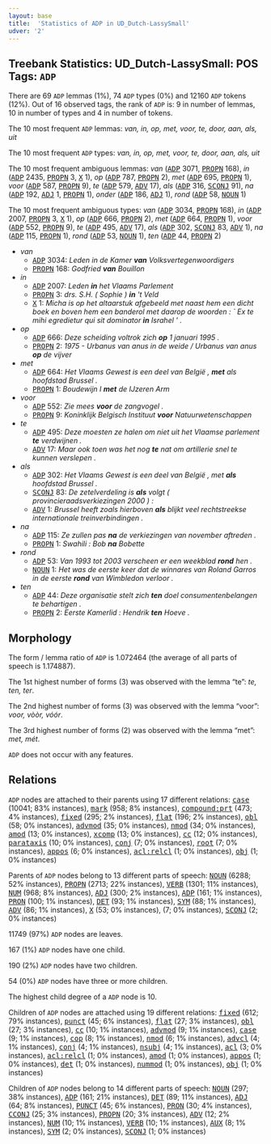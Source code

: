 ```yaml
---
layout: base
title:  'Statistics of ADP in UD_Dutch-LassySmall'
udver: '2'
---
```


## Treebank Statistics: UD_Dutch-LassySmall: POS Tags: `ADP`

There are 69 `ADP` lemmas (1%), 74 `ADP` types (0%) and 12160 `ADP` tokens (12%).
Out of 16 observed tags, the rank of `ADP` is: 9 in number of lemmas, 10 in number of types and 4 in number of tokens.

The 10 most frequent `ADP` lemmas: <em>van, in, op, met, voor, te, door, aan, als, uit</em>

The 10 most frequent `ADP` types:  <em>van, in, op, met, voor, te, door, aan, als, uit</em>

The 10 most frequent ambiguous lemmas: <em>van</em> (<tt><a href="nl_lassysmall-pos-ADP.html">ADP</a></tt> 3071, <tt><a href="nl_lassysmall-pos-PROPN.html">PROPN</a></tt> 168), <em>in</em> (<tt><a href="nl_lassysmall-pos-ADP.html">ADP</a></tt> 2435, <tt><a href="nl_lassysmall-pos-PROPN.html">PROPN</a></tt> 3, <tt><a href="nl_lassysmall-pos-X.html">X</a></tt> 1), <em>op</em> (<tt><a href="nl_lassysmall-pos-ADP.html">ADP</a></tt> 787, <tt><a href="nl_lassysmall-pos-PROPN.html">PROPN</a></tt> 2), <em>met</em> (<tt><a href="nl_lassysmall-pos-ADP.html">ADP</a></tt> 695, <tt><a href="nl_lassysmall-pos-PROPN.html">PROPN</a></tt> 1), <em>voor</em> (<tt><a href="nl_lassysmall-pos-ADP.html">ADP</a></tt> 587, <tt><a href="nl_lassysmall-pos-PROPN.html">PROPN</a></tt> 9), <em>te</em> (<tt><a href="nl_lassysmall-pos-ADP.html">ADP</a></tt> 579, <tt><a href="nl_lassysmall-pos-ADV.html">ADV</a></tt> 17), <em>als</em> (<tt><a href="nl_lassysmall-pos-ADP.html">ADP</a></tt> 316, <tt><a href="nl_lassysmall-pos-SCONJ.html">SCONJ</a></tt> 91), <em>na</em> (<tt><a href="nl_lassysmall-pos-ADP.html">ADP</a></tt> 192, <tt><a href="nl_lassysmall-pos-ADJ.html">ADJ</a></tt> 1, <tt><a href="nl_lassysmall-pos-PROPN.html">PROPN</a></tt> 1), <em>onder</em> (<tt><a href="nl_lassysmall-pos-ADP.html">ADP</a></tt> 186, <tt><a href="nl_lassysmall-pos-ADJ.html">ADJ</a></tt> 1), <em>rond</em> (<tt><a href="nl_lassysmall-pos-ADP.html">ADP</a></tt> 58, <tt><a href="nl_lassysmall-pos-NOUN.html">NOUN</a></tt> 1)

The 10 most frequent ambiguous types:  <em>van</em> (<tt><a href="nl_lassysmall-pos-ADP.html">ADP</a></tt> 3034, <tt><a href="nl_lassysmall-pos-PROPN.html">PROPN</a></tt> 168), <em>in</em> (<tt><a href="nl_lassysmall-pos-ADP.html">ADP</a></tt> 2007, <tt><a href="nl_lassysmall-pos-PROPN.html">PROPN</a></tt> 3, <tt><a href="nl_lassysmall-pos-X.html">X</a></tt> 1), <em>op</em> (<tt><a href="nl_lassysmall-pos-ADP.html">ADP</a></tt> 666, <tt><a href="nl_lassysmall-pos-PROPN.html">PROPN</a></tt> 2), <em>met</em> (<tt><a href="nl_lassysmall-pos-ADP.html">ADP</a></tt> 664, <tt><a href="nl_lassysmall-pos-PROPN.html">PROPN</a></tt> 1), <em>voor</em> (<tt><a href="nl_lassysmall-pos-ADP.html">ADP</a></tt> 552, <tt><a href="nl_lassysmall-pos-PROPN.html">PROPN</a></tt> 9), <em>te</em> (<tt><a href="nl_lassysmall-pos-ADP.html">ADP</a></tt> 495, <tt><a href="nl_lassysmall-pos-ADV.html">ADV</a></tt> 17), <em>als</em> (<tt><a href="nl_lassysmall-pos-ADP.html">ADP</a></tt> 302, <tt><a href="nl_lassysmall-pos-SCONJ.html">SCONJ</a></tt> 83, <tt><a href="nl_lassysmall-pos-ADV.html">ADV</a></tt> 1), <em>na</em> (<tt><a href="nl_lassysmall-pos-ADP.html">ADP</a></tt> 115, <tt><a href="nl_lassysmall-pos-PROPN.html">PROPN</a></tt> 1), <em>rond</em> (<tt><a href="nl_lassysmall-pos-ADP.html">ADP</a></tt> 53, <tt><a href="nl_lassysmall-pos-NOUN.html">NOUN</a></tt> 1), <em>ten</em> (<tt><a href="nl_lassysmall-pos-ADP.html">ADP</a></tt> 44, <tt><a href="nl_lassysmall-pos-PROPN.html">PROPN</a></tt> 2)


* <em>van</em>
  * <tt><a href="nl_lassysmall-pos-ADP.html">ADP</a></tt> 3034: <em>Leden in de Kamer <b>van</b> Volksvertegenwoordigers</em>
  * <tt><a href="nl_lassysmall-pos-PROPN.html">PROPN</a></tt> 168: <em>Godfried <b>van</b> Bouillon</em>
* <em>in</em>
  * <tt><a href="nl_lassysmall-pos-ADP.html">ADP</a></tt> 2007: <em>Leden <b>in</b> het Vlaams Parlement</em>
  * <tt><a href="nl_lassysmall-pos-PROPN.html">PROPN</a></tt> 3: <em>drs. S.H. ( Sophie ) <b>in</b> 't Veld</em>
  * <tt><a href="nl_lassysmall-pos-X.html">X</a></tt> 1: <em>Micha is op het altaarstuk afgebeeld met naast hem een dicht boek en boven hem een banderol met daarop de woorden : ` Ex te mihi egredietur qui sit dominator <b>in</b> Israhel ' .</em>
* <em>op</em>
  * <tt><a href="nl_lassysmall-pos-ADP.html">ADP</a></tt> 666: <em>Deze scheiding voltrok zich <b>op</b> 1 januari 1995 .</em>
  * <tt><a href="nl_lassysmall-pos-PROPN.html">PROPN</a></tt> 2: <em>1975 - Urbanus van anus in de weide / Urbanus van anus <b>op</b> de vijver</em>
* <em>met</em>
  * <tt><a href="nl_lassysmall-pos-ADP.html">ADP</a></tt> 664: <em>Het Vlaams Gewest is een deel van België , <b>met</b> als hoofdstad Brussel .</em>
  * <tt><a href="nl_lassysmall-pos-PROPN.html">PROPN</a></tt> 1: <em>Boudewijn I <b>met</b> de IJzeren Arm</em>
* <em>voor</em>
  * <tt><a href="nl_lassysmall-pos-ADP.html">ADP</a></tt> 552: <em>Zie mees <b>voor</b> de zangvogel .</em>
  * <tt><a href="nl_lassysmall-pos-PROPN.html">PROPN</a></tt> 9: <em>Koninklijk Belgisch Instituut <b>voor</b> Natuurwetenschappen</em>
* <em>te</em>
  * <tt><a href="nl_lassysmall-pos-ADP.html">ADP</a></tt> 495: <em>Deze moesten ze halen om niet uit het Vlaamse parlement <b>te</b> verdwijnen .</em>
  * <tt><a href="nl_lassysmall-pos-ADV.html">ADV</a></tt> 17: <em>Maar ook toen was het nog <b>te</b> nat om artillerie snel te kunnen verslepen .</em>
* <em>als</em>
  * <tt><a href="nl_lassysmall-pos-ADP.html">ADP</a></tt> 302: <em>Het Vlaams Gewest is een deel van België , met <b>als</b> hoofdstad Brussel .</em>
  * <tt><a href="nl_lassysmall-pos-SCONJ.html">SCONJ</a></tt> 83: <em>De zetelverdeling is <b>als</b> volgt ( provincieraadsverkiezingen 2000 ) :</em>
  * <tt><a href="nl_lassysmall-pos-ADV.html">ADV</a></tt> 1: <em>Brussel heeft zoals hierboven <b>als</b> blijkt veel rechtstreekse internationale treinverbindingen .</em>
* <em>na</em>
  * <tt><a href="nl_lassysmall-pos-ADP.html">ADP</a></tt> 115: <em>Ze zullen pas <b>na</b> de verkiezingen van november aftreden .</em>
  * <tt><a href="nl_lassysmall-pos-PROPN.html">PROPN</a></tt> 1: <em>Swahili : Bob <b>na</b> Bobette</em>
* <em>rond</em>
  * <tt><a href="nl_lassysmall-pos-ADP.html">ADP</a></tt> 53: <em>Van 1993 tot 2003 verscheen er een weekblad <b>rond</b> hen .</em>
  * <tt><a href="nl_lassysmall-pos-NOUN.html">NOUN</a></tt> 1: <em>Het was de eerste keer dat de winnares van Roland Garros in de eerste <b>rond</b> van Wimbledon verloor .</em>
* <em>ten</em>
  * <tt><a href="nl_lassysmall-pos-ADP.html">ADP</a></tt> 44: <em>Deze organisatie stelt zich <b>ten</b> doel consumentenbelangen te behartigen .</em>
  * <tt><a href="nl_lassysmall-pos-PROPN.html">PROPN</a></tt> 2: <em>Eerste Kamerlid : Hendrik <b>ten</b> Hoeve .</em>

## Morphology

The form / lemma ratio of `ADP` is 1.072464 (the average of all parts of speech is 1.174887).

The 1st highest number of forms (3) was observed with the lemma “te”: <em>te, ten, ter</em>.

The 2nd highest number of forms (3) was observed with the lemma “voor”: <em>voor, vòòr, vóór</em>.

The 3rd highest number of forms (2) was observed with the lemma “met”: <em>met, mét</em>.

`ADP` does not occur with any features.


## Relations

`ADP` nodes are attached to their parents using 17 different relations: <tt><a href="nl_lassysmall-dep-case.html">case</a></tt> (10041; 83% instances), <tt><a href="nl_lassysmall-dep-mark.html">mark</a></tt> (958; 8% instances), <tt><a href="nl_lassysmall-dep-compound-prt.html">compound:prt</a></tt> (473; 4% instances), <tt><a href="nl_lassysmall-dep-fixed.html">fixed</a></tt> (295; 2% instances), <tt><a href="nl_lassysmall-dep-flat.html">flat</a></tt> (196; 2% instances), <tt><a href="nl_lassysmall-dep-obl.html">obl</a></tt> (58; 0% instances), <tt><a href="nl_lassysmall-dep-advmod.html">advmod</a></tt> (35; 0% instances), <tt><a href="nl_lassysmall-dep-nmod.html">nmod</a></tt> (34; 0% instances), <tt><a href="nl_lassysmall-dep-amod.html">amod</a></tt> (13; 0% instances), <tt><a href="nl_lassysmall-dep-xcomp.html">xcomp</a></tt> (13; 0% instances), <tt><a href="nl_lassysmall-dep-cc.html">cc</a></tt> (12; 0% instances), <tt><a href="nl_lassysmall-dep-parataxis.html">parataxis</a></tt> (10; 0% instances), <tt><a href="nl_lassysmall-dep-conj.html">conj</a></tt> (7; 0% instances), <tt><a href="nl_lassysmall-dep-root.html">root</a></tt> (7; 0% instances), <tt><a href="nl_lassysmall-dep-appos.html">appos</a></tt> (6; 0% instances), <tt><a href="nl_lassysmall-dep-acl-relcl.html">acl:relcl</a></tt> (1; 0% instances), <tt><a href="nl_lassysmall-dep-obj.html">obj</a></tt> (1; 0% instances)

Parents of `ADP` nodes belong to 13 different parts of speech: <tt><a href="nl_lassysmall-pos-NOUN.html">NOUN</a></tt> (6288; 52% instances), <tt><a href="nl_lassysmall-pos-PROPN.html">PROPN</a></tt> (2713; 22% instances), <tt><a href="nl_lassysmall-pos-VERB.html">VERB</a></tt> (1301; 11% instances), <tt><a href="nl_lassysmall-pos-NUM.html">NUM</a></tt> (968; 8% instances), <tt><a href="nl_lassysmall-pos-ADJ.html">ADJ</a></tt> (300; 2% instances), <tt><a href="nl_lassysmall-pos-ADP.html">ADP</a></tt> (161; 1% instances), <tt><a href="nl_lassysmall-pos-PRON.html">PRON</a></tt> (100; 1% instances), <tt><a href="nl_lassysmall-pos-DET.html">DET</a></tt> (93; 1% instances), <tt><a href="nl_lassysmall-pos-SYM.html">SYM</a></tt> (88; 1% instances), <tt><a href="nl_lassysmall-pos-ADV.html">ADV</a></tt> (86; 1% instances), <tt><a href="nl_lassysmall-pos-X.html">X</a></tt> (53; 0% instances),  (7; 0% instances), <tt><a href="nl_lassysmall-pos-SCONJ.html">SCONJ</a></tt> (2; 0% instances)

11749 (97%) `ADP` nodes are leaves.

167 (1%) `ADP` nodes have one child.

190 (2%) `ADP` nodes have two children.

54 (0%) `ADP` nodes have three or more children.

The highest child degree of a `ADP` node is 10.

Children of `ADP` nodes are attached using 19 different relations: <tt><a href="nl_lassysmall-dep-fixed.html">fixed</a></tt> (612; 79% instances), <tt><a href="nl_lassysmall-dep-punct.html">punct</a></tt> (45; 6% instances), <tt><a href="nl_lassysmall-dep-flat.html">flat</a></tt> (27; 3% instances), <tt><a href="nl_lassysmall-dep-obl.html">obl</a></tt> (27; 3% instances), <tt><a href="nl_lassysmall-dep-cc.html">cc</a></tt> (10; 1% instances), <tt><a href="nl_lassysmall-dep-advmod.html">advmod</a></tt> (9; 1% instances), <tt><a href="nl_lassysmall-dep-case.html">case</a></tt> (9; 1% instances), <tt><a href="nl_lassysmall-dep-cop.html">cop</a></tt> (8; 1% instances), <tt><a href="nl_lassysmall-dep-nmod.html">nmod</a></tt> (6; 1% instances), <tt><a href="nl_lassysmall-dep-advcl.html">advcl</a></tt> (4; 1% instances), <tt><a href="nl_lassysmall-dep-conj.html">conj</a></tt> (4; 1% instances), <tt><a href="nl_lassysmall-dep-nsubj.html">nsubj</a></tt> (4; 1% instances), <tt><a href="nl_lassysmall-dep-acl.html">acl</a></tt> (3; 0% instances), <tt><a href="nl_lassysmall-dep-acl-relcl.html">acl:relcl</a></tt> (1; 0% instances), <tt><a href="nl_lassysmall-dep-amod.html">amod</a></tt> (1; 0% instances), <tt><a href="nl_lassysmall-dep-appos.html">appos</a></tt> (1; 0% instances), <tt><a href="nl_lassysmall-dep-det.html">det</a></tt> (1; 0% instances), <tt><a href="nl_lassysmall-dep-nummod.html">nummod</a></tt> (1; 0% instances), <tt><a href="nl_lassysmall-dep-obj.html">obj</a></tt> (1; 0% instances)

Children of `ADP` nodes belong to 14 different parts of speech: <tt><a href="nl_lassysmall-pos-NOUN.html">NOUN</a></tt> (297; 38% instances), <tt><a href="nl_lassysmall-pos-ADP.html">ADP</a></tt> (161; 21% instances), <tt><a href="nl_lassysmall-pos-DET.html">DET</a></tt> (89; 11% instances), <tt><a href="nl_lassysmall-pos-ADJ.html">ADJ</a></tt> (64; 8% instances), <tt><a href="nl_lassysmall-pos-PUNCT.html">PUNCT</a></tt> (45; 6% instances), <tt><a href="nl_lassysmall-pos-PRON.html">PRON</a></tt> (30; 4% instances), <tt><a href="nl_lassysmall-pos-CCONJ.html">CCONJ</a></tt> (25; 3% instances), <tt><a href="nl_lassysmall-pos-PROPN.html">PROPN</a></tt> (20; 3% instances), <tt><a href="nl_lassysmall-pos-ADV.html">ADV</a></tt> (12; 2% instances), <tt><a href="nl_lassysmall-pos-NUM.html">NUM</a></tt> (10; 1% instances), <tt><a href="nl_lassysmall-pos-VERB.html">VERB</a></tt> (10; 1% instances), <tt><a href="nl_lassysmall-pos-AUX.html">AUX</a></tt> (8; 1% instances), <tt><a href="nl_lassysmall-pos-SYM.html">SYM</a></tt> (2; 0% instances), <tt><a href="nl_lassysmall-pos-SCONJ.html">SCONJ</a></tt> (1; 0% instances)

